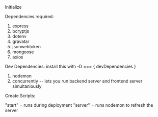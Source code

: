 Initialize





Dependencies required:

1. express 
2. bcryptjs
3. dotenv
4. gravatar
5. jsonwebtoken
6. mongoose
7. axios


Dev Dependencies:
install this with -D === { devDependencies }
1. nodemon
2. concurrently -- lets you run backend server and frontend server simultaniously 

Create Scripts:

"start" = runs during deployment
"server" = runs nodemon to refresh the server

